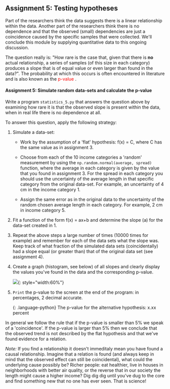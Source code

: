 
## Assignment 5: Testing hypotheses

Part of the researchers think the data suggests there is a linear relationship within the data. Another part of the researchers think there is no dependence and that the observed (small) dependencies are just a coincidence caused by the specific samples that were collected. We'll conclude this module by supplying quantitative data to this ongoing discussion.

The question really is: "How rare is the case that, given that there is <b>no</b> actual relationship, a series of samples (of this size in each category) produces a slope that is of equal value or even larger than found in the data?". The probability at which this occurs is often encountered in literature and is also known as the <font color = 'red'> p-value </font>.

#### Assignment 5: Simulate random data-sets and calculate the p-value

Write a program `statistics_5.py` that answers the question above by examining how rare it is that the observed slope is present within the data, when in real life there is no dependence at all.

To answer this question, apply the following strategy:

   1. Simulate a data-set:

      * Work by the assumption of a 'flat' hypothesis: f(x) = C, where C has the same value as in assignment 3.

      * Choose from each of the 10 income categories a 'random' measurement by using the `np.random.normal(average, spread)` function, where the average in each category is given by the value that you found in assignment 3. For the spread in each category you should use the uncertainty of the average length in that specific category from the original data-set. For example, an uncertainty of 4 cm in the income category 1.
	
      * Assign the same error as in the original data to the uncertainty of the random chosen average length in each category. For example, 2 cm in income category 5.
	   
   2. Fit a function of the form f(x) = ax+b and determine the slope (a) for the data-set created in 1.

   3. Repeat the above steps a large number of times (10000 times for example) and remember for each of the data sets what the slope was. Keep track of what fraction of the simulated data sets (coincidentally) had a slope equal (or greater than) that of the original data set (see assignment 4).

   4. Create a graph (histogram, see below) of all slopes and clearly display the values you've found in the data and the corresponding p-value.
	  
      ![](ExamplePvalue.png){: style="width:60%"}

   5. `Print` the p-value to the screen at the end of the program: in percentages, 2 decimal accurate.
    
      {: .language-python}
         The p-value for the alternative hypothesis: x.xx percent


In general we follow the rule that if the p-value is smaller than 5% we speak of a 'coincidence'. If the p-value is larger than 5% then we conclude that the observed trend is not described by the flat hypothesis and that we've found evidence for a relation.

*Note:* If you find a relationship it doesn't immeditaly mean you have found a causal relationship. Imagine that a relation is found (and always keep in mind that the observed effect can still be coincidental), what could the underlying cause possibly be? Richer people: eat healthier, live in houses in neighborhoods with better air quality, or the reverse that in our society the length might cause a higher income? Dig dig dig until you've dug to the core and find something new that no one has ever seen. That is science!


